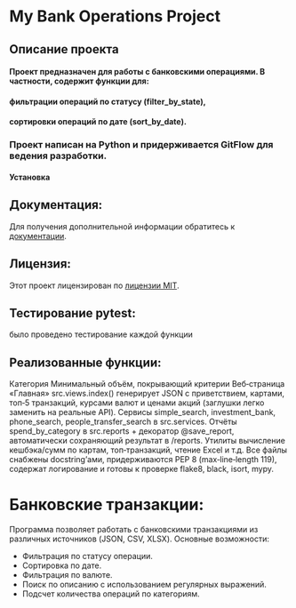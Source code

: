 # My Bank Operations Project
## Описание проекта
#### Проект предназначен для работы с банковскими операциями. В частности, содержит функции для:
#### фильтрации операций по статусу (filter_by_state),
#### сортировки операций по дате (sort_by_date).

### Проект написан на Python и придерживается GitFlow для ведения разработки.
#### Установка

## Документация:

Для получения дополнительной информации обратитесь к [документации](docs/README.md).

## Лицензия:

Этот проект лицензирован по [лицензии MIT](LICENSE).

## Тестирование pytest: 

было проведено тестирование каждой функции

## Реализованные функции:
Категория	Минимальный объём, покрывающий критерии
Веб‑страница «Главная»	src.views.index() генерирует JSON с приветствием, картами, топ‑5 транзакций, курсами валют и ценами акций (заглушки легко заменить на реальные API).
Сервисы	simple_search, investment_bank, phone_search, people_transfer_search в src.services.
Отчёты	spend_by_category в src.reports + декоратор @save_report, автоматически сохраняющий результат в /reports.
Утилиты	вычисление кешбэка/сумм по картам, топ‑транзакций, чтение Excel и т.д.
Все файлы снабжены docstring’ами, придерживаются PEP 8 (max‑line‑length 119), содержат логирование и готовы к проверке flake8, black, isort, mypy.


# Банковские транзакции:

Программа позволяет работать с банковскими транзакциями из различных источников (JSON, CSV, XLSX). 
Основные возможности:
- Фильтрация по статусу операции.
- Сортировка по дате.
- Фильтрация по валюте.
- Поиск по описанию с использованием регулярных выражений.
- Подсчет количества операций по категориям.
